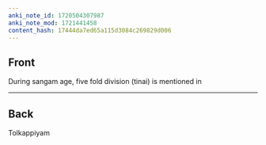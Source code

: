 ```yaml
---
anki_note_id: 1720504307987
anki_note_mod: 1721441458
content_hash: 17444da7ed65a115d3084c269829d006
---
```


## Front

During sangam age, five fold division (tinai) is mentioned in

<hr/>

## Back

Tolkappiyam